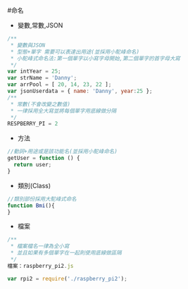 #命名
- 變數,常數,JSON

```javascript
/**
 * 變數與JSON
 * 型態+單字 需要可以表達出用途(並採用小駝峰命名)
 * 小駝峰式命名法:第一個單字以小寫字母開始,第二個單字的首字母大寫
 */
var intYear = 25;
var strName = 'Danny';
var arrPool = [ 20, 14, 23, 22 ];
var jsonUserdata = { name: 'Danny', year:25 };
/**
 * 常數(不會改變之數值)
 * 一律採用全大寫並將每個單字用底線做分隔
 */
RESPBERRY_PI = 2
```


- 方法

```javascript
//動詞+用途或是該功能名(並採用小駝峰命名)
getUser = function () {
  return user;
}
```
- 類別(Class)

```javascript
//類別部份採用大駝峰式命名
function Bmi(){  
}
```

- 檔案

```javascript
/**
 * 檔案檔名一律為全小寫
 * 並且如果有多個單字在一起則使用底線做區隔
 */
檔案：raspberry_pi2.js

var rpi2 = require('./raspberry_pi2');
```
